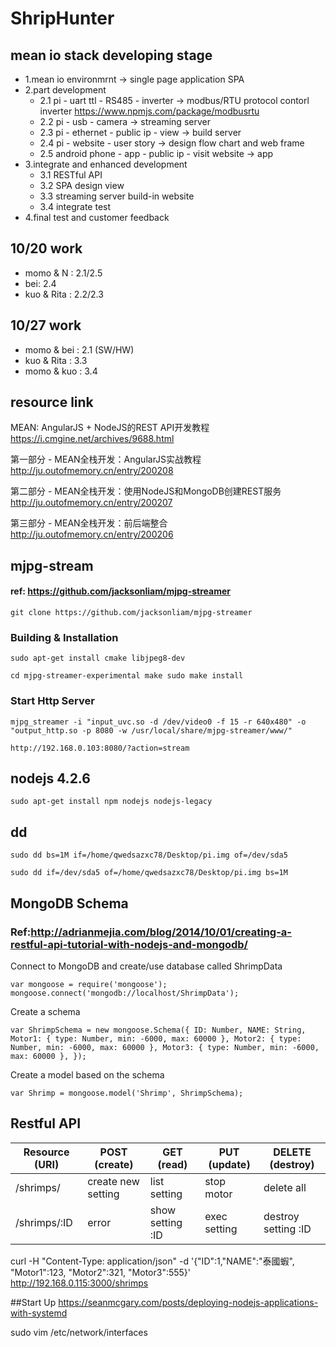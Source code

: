 # ShripHunter

## mean io stack developing stage

- 1.mean io environmrnt -> single page application SPA
- 2.part development
	- 2.1 pi - uart ttl - RS485 - inverter -> modbus/RTU protocol contorl inverter
	https://www.npmjs.com/package/modbusrtu
	- 2.2 pi - usb - camera -> streaming server
	- 2.3 pi - ethernet - public ip - view -> build server
	- 2.4 pi - website - user story -> design flow chart and web frame
	- 2.5 android phone - app - public ip - visit website -> app
- 3.integrate and enhanced development
	- 3.1 RESTful API 
	- 3.2 SPA design view
	- 3.3 streaming server build-in website
	- 3.4 integrate test
- 4.final test and customer feedback

## 10/20 work
- momo & N : 2.1/2.5
- bei: 2.4 
- kuo & Rita : 2.2/2.3

## 10/27 work
- momo & bei : 2.1 (SW/HW)
- kuo & Rita : 3.3
- momo & kuo : 3.4


## resource link

MEAN: AngularJS + NodeJS的REST API开发教程
https://i.cmgine.net/archives/9688.html


第一部分 - MEAN全栈开发：AngularJS实战教程
http://ju.outofmemory.cn/entry/200208

第二部分 - MEAN全栈开发：使用NodeJS和MongoDB创建REST服务 
http://ju.outofmemory.cn/entry/200207

第三部分 - MEAN全栈开发：前后端整合
http://ju.outofmemory.cn/entry/200206


## mjpg-stream
#### ref: https://github.com/jacksonliam/mjpg-streamer

`
git clone https://github.com/jacksonliam/mjpg-streamer
`

### Building & Installation
`
sudo apt-get install cmake libjpeg8-dev
`

`
cd mjpg-streamer-experimental
make
sudo make install
`

### Start Http Server
`
mjpg_streamer -i "input_uvc.so -d /dev/video0 -f 15 -r 640x480" -o "output_http.so -p 8080 -w /usr/local/share/mjpg-streamer/www/"
`

`
http://192.168.0.103:8080/?action=stream
`


## nodejs 4.2.6
`
sudo apt-get install npm nodejs nodejs-legacy 
`

## dd
`
sudo dd bs=1M if=/home/qwedsazxc78/Desktop/pi.img of=/dev/sda5
`

`
sudo dd if=/dev/sda5 of=/home/qwedsazxc78/Desktop/pi.img bs=1M
`


## MongoDB Schema
### Ref:http://adrianmejia.com/blog/2014/10/01/creating-a-restful-api-tutorial-with-nodejs-and-mongodb/

Connect to MongoDB and create/use database called ShrimpData

`
var mongoose = require('mongoose');
mongoose.connect('mongodb://localhost/ShrimpData');
`


Create a schema

`
var ShrimpSchema = new mongoose.Schema({
  ID: Number,
  NAME: String,
  Motor1: { type: Number, min: -6000, max: 60000 },
  Motor2: { type: Number, min: -6000, max: 60000 },
  Motor3: { type: Number, min: -6000, max: 60000 },
});
`


Create a model based on the schema

`var Shrimp = mongoose.model('Shrimp', ShrimpSchema);`



## Restful API

| Resource (URI) | POST (create)      | GET (read)       | PUT (update)       | DELETE (destroy)    |
|----------------|--------------------|------------------|--------------------|---------------------|
| /shrimps/      | create new setting | list setting     | stop motor         | delete all          |
| /shrimps/:ID   | error              | show setting :ID | exec setting       | destroy setting :ID |



curl -H "Content-Type: application/json" -d '{"ID":1,"NAME":"泰國蝦", "Motor1":123,  "Motor2":321,  "Motor3":555}' http://192.168.0.115:3000/shrimps


##Start Up
https://seanmcgary.com/posts/deploying-nodejs-applications-with-systemd



sudo vim /etc/network/interfaces

